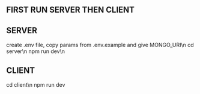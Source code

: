 ## FIRST RUN SERVER THEN CLIENT

## SERVER

create .env file, copy params from .env.example and give MONGO_URI\n
cd server\n
npm run dev\n

## CLIENT

cd client\n 
npm run dev
